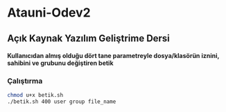 # Atauni-Odev2
## Açık Kaynak Yazılım Geliştrime Dersi
#### Kullanıcıdan almış olduğu dört tane parametreyle dosya/klasörün iznini, sahibini ve grubunu değiştiren betik

### Çalıştırma
```bash
chmod u+x betik.sh
./betik.sh 400 user group file_name
```

